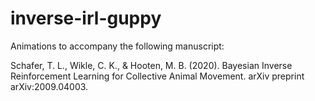 # inverse-irl-guppy
Animations to accompany the following manuscript: 

Schafer, T. L., Wikle, C. K., &amp; Hooten, M. B. (2020). Bayesian Inverse Reinforcement Learning for Collective Animal Movement. arXiv preprint arXiv:2009.04003.
